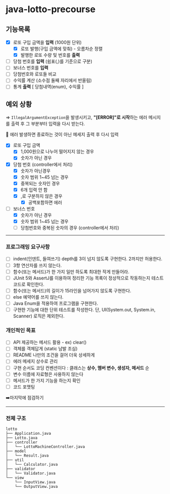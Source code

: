 # java-lotto-precourse

## 기능목록

- [x]  로또 구입 금액을 **입력** (1000원 단위)
    - [x]  로또 발행(구입 금액에 맞춰) - 오름차순 정렬
    - [x]  발행한 로또 수량 및 번호를 **출력**
- [ ]  당첨 번호를 **입력** (쉼표(,)를 기준으로 구분)
- [ ]  보너스 번호를 **입력**
- [ ]  당첨번호와 로또들 비교
- [ ]  수익률 계산 (소수점 둘째 자리에서 반올림)
- [ ]  통계 **출력** [ 당첨내역(enum), 수익률 ]

## 예외 상황

⇒ `IllegalArgumentException`을 발생시키고, **"[ERROR]"로 시작**하는 에러 메시지를 출력 후 그 부분부터 입력을 다시 받는다.

🚨 에러 발생하면 종료하는 것이 아닌 메세지 출력 후 다시 입력

- [x]  로또 구입 금액
    - [x]  1,000원으로 나누어 떨어지지 않는 경우
    - [x]  숫자가 아닌 경우
- [x]  당첨 번호 (controller에서 처리)
    - [x]  숫자가 아닌경우
    - [x]  숫자 범위 1~45 넘는 경우
    - [x]  중복되는 숫자인 경우
    - [x]  6개 입력 안 함
    - [x]  ,로 구분하지 않은 경우
        - [x]  공백포함하면 에러
- [ ]  보너스 번호
    - [x]  숫자가 아닌 경우
    - [x]  숫자 범위 1~45 넘는 경우
    - [ ]  당첨번호와 중복된 숫자의 경우 (controller에서 처리)
---
### 프로그래밍 요구사항

- [ ]  indent(인덴트, 들여쓰기) depth를 3이 넘지 않도록 구현한다. 2까지만 허용한다.
- [ ]  3항 연산자를 쓰지 않는다.
- [ ]  함수(또는 메서드)가 한 가지 일만 하도록 최대한 작게 만들어라.
- [ ]  JUnit 5와 AssertJ를 이용하여 정리한 기능 목록이 정상적으로 작동하는지 테스트 코드로 확인한다.
- [ ]  함수(또는 메서드)의 길이가 15라인을 넘어가지 않도록 구현한다.
- [ ]  else 예약어를 쓰지 않는다.
- [ ]  Java Enum을 적용하여 프로그램을 구현한다.
- [ ]  구현한 기능에 대한 단위 테스트를 작성한다. 단, UI(System.out, System.in, Scanner) 로직은 제외한다.  

### 개인적인 목표
- [ ]  API 제공하는 메서드 활용 - ex) clear()
- [ ]  객체를 객체답게 (static 남발 조심)
- [ ]  README 나만의 조건을 걸어 더욱 상세하게
- [ ]  에러 메세지 상수로 관리
- [ ]  구현 순서도 코딩 컨벤션이다 : 클래스는 **상수, 멤버 변수, 생성자, 메서드** 순
- [ ]  변수 이름에 자료형은 사용하지 않는다
- [ ]  메서드가 한 가지 기능을 하는지 확인
- [ ]  코드 포맷팅

➡️마지막에 점검하기

---
### 전체 구조
```
lotto
├── Application.java
├── Lotto.java
├── controller
│   └── LottoMachineController.java
├── model
│   └── Result.java
├── util
│   └── Calculator.java
├── validator
│   └── Validator.java
└── view
    └── InputView.java
    └── OutputView.java

```